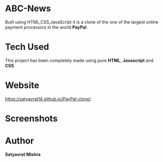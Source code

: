 # ABC-News
Built using HTML,CSS,JavaScript it is a clone of the one of the largest online payment processors in the world **PayPal**.
# Tech Used 
This project has been completely made using pure **HTML**, **Javascript** and **CSS**.
# Website
 https://satyavrat14.github.io/PayPal-clone/
# Screenshots
# Author
**Satyavrat Mishra**

